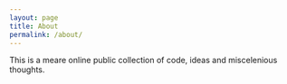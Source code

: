 ```yaml
---
layout: page
title: About
permalink: /about/
---
```


This is a meare online public collection of code, ideas and miscelenious thoughts.
